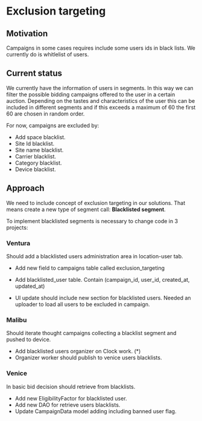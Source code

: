 # Exclusion targeting

## Motivation

Campaigns in some cases requires include some users ids in black lists. We currently do is whitlelist of users.

## Current status

We currently have the information of users in segments. In this way we can filter the possible bidding campaigns offered to the user in a certain auction. 
Depending on the tastes and characteristics of the user this can be included in different segments and if this exceeds a maximum of 60 the first 60 are chosen in random order.

For now, campaigns are excluded by:
* Add space blacklist.
* Site Id blacklist.
* Site name blacklist.
* Carrier blacklist.
* Category blacklist.
* Device blacklist.

## Approach

We need to include concept of exclusion targeting in our solutions. That means create a new type of segment call: **Blacklisted segment**.

To implement blacklisted segments is necessary to change code in 3 projects:

### Ventura 
Should add a blacklisted users administration area in location-user tab.
  
 * Add new field to campaigns table called exclusion_targeting
 * Add blacklisted_user table. Contain (campaign_id, user_id, created_at, updated_at)
 
 * UI update should include new section for blacklisted users. Needed an uploader to load all users to be excluded in campaign.
  
### Malibu 
Should iterate thought campaigns collecting a blacklist segment and pushed to device.

 * Add blacklisted users organizer on Clock work. (*)
 * Organizer worker should publish to venice users blacklists.

### Venice 
In basic bid decision should retrieve from blacklists.

 * Add new EligibilityFactor for blacklisted user.
 * Add new DAO for retrieve users blacklists.
 * Update CampaignData model adding including banned user flag.
